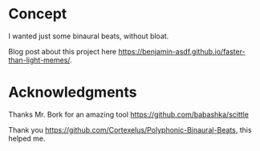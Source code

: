 # Concept
I wanted just some binaural beats, without bloat.

Blog post about this project here https://benjamin-asdf.github.io/faster-than-light-memes/.

# Acknowledgments

Thanks Mr. Bork for an amazing tool https://github.com/babashka/scittle

Thank you https://github.com/Cortexelus/Polyphonic-Binaural-Beats,
this helped me.
